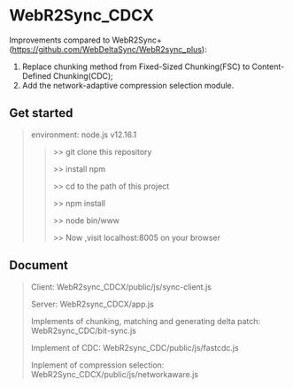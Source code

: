 # WebR2Sync_CDCX

Improvements compared to WebR2Sync+(https://github.com/WebDeltaSync/WebR2sync_plus):
1. Replace chunking method from Fixed-Sized Chunking(FSC) to Content-Defined Chunking(CDC);
2. Add the network-adaptive compression selection module. 

## Get started
> environment: node.js v12.16.1
>> \>\> git clone this repository
>> 
>> \>\> install npm
>> 
>> \>\> cd to the path of this project
>> 
>> \>\> npm install
>> 
>> \>\> node bin/www
>> 
>> \>\> Now ,visit localhost:8005 on your browser

## Document
> Client: WebR2sync_CDCX/public/js/sync-client.js
> 
> Server: WebR2sync_CDCX/app.js
> 
> Implements of chunking, matching and generating delta patch: WebR2sync_CDC/bit-sync.js
> 
> Implement of CDC: WebR2sync_CDC/public/js/fastcdc.js
> 
> Inplement of compression selection: WebR2Sync_CDCX/public/js/networkaware.js